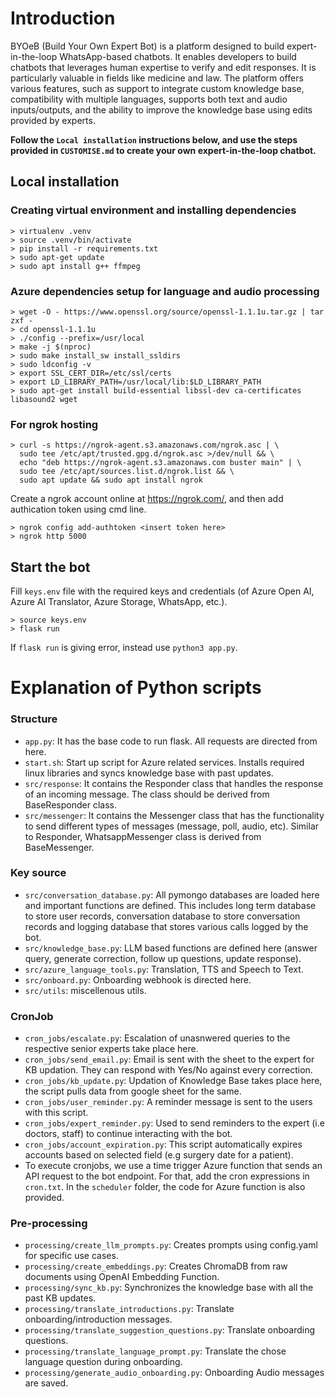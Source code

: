# Introduction 
BYOeB (Build Your Own Expert Bot) is a platform designed to build expert-in-the-loop WhatsApp-based chatbots. It enables developers to build chatbots that leverages human expertise to verify and edit responses. It is particularly valuable in fields like medicine and law. The platform offers various features, such as support to integrate custom knowledge base, compatibility with multiple languages, supports both text and audio inputs/outputs, and the ability to improve the knowledge base using edits provided by experts.

**Follow the `Local installation` instructions below, and use the steps provided in `CUSTOMISE.md` to create your own expert-in-the-loop chatbot.**

## Local installation
### Creating virtual environment and installing dependencies
```console
> virtualenv .venv
> source .venv/bin/activate
> pip install -r requirements.txt
> sudo apt-get update
> sudo apt install g++ ffmpeg
```

### Azure dependencies setup for language and audio processing
```console
> wget -O - https://www.openssl.org/source/openssl-1.1.1u.tar.gz | tar zxf -
> cd openssl-1.1.1u
> ./config --prefix=/usr/local
> make -j $(nproc)
> sudo make install_sw install_ssldirs
> sudo ldconfig -v
> export SSL_CERT_DIR=/etc/ssl/certs   
> export LD_LIBRARY_PATH=/usr/local/lib:$LD_LIBRARY_PATH
> sudo apt-get install build-essential libssl-dev ca-certificates libasound2 wget
```

### For ngrok hosting
```console
> curl -s https://ngrok-agent.s3.amazonaws.com/ngrok.asc | \
  sudo tee /etc/apt/trusted.gpg.d/ngrok.asc >/dev/null && \
  echo "deb https://ngrok-agent.s3.amazonaws.com buster main" | \
  sudo tee /etc/apt/sources.list.d/ngrok.list && \
  sudo apt update && sudo apt install ngrok
```
Create a ngrok account online at https://ngrok.com/, and then add authication token using cmd line.
```console
> ngrok config add-authtoken <insert token here>
> ngrok http 5000
```

## Start the bot
Fill `keys.env` file with the required keys and credentials (of Azure Open AI, Azure AI Translator, Azure Storage, WhatsApp, etc.).

```console
> source keys.env
> flask run
```
If `flask run` is giving error, instead use `python3 app.py`.

# Explanation of Python scripts

### Structure
- `app.py`: It has the base code to run flask. All requests are directed from here.
- `start.sh`: Start up script for Azure related services. Installs required linux libraries and syncs knowledge base with past updates.
- `src/response`: It contains the Responder class that handles the response of an incoming message. The class should be derived from BaseResponder class.
- `src/messenger`: It contains the Messenger class that has the functionality to send different types of messages (message, poll, audio, etc). Similar to Responder, WhatsappMessenger class is derived from BaseMessenger.

### Key source
- `src/conversation_database.py`: All pymongo databases are loaded here and important functions are defined. This includes long term database to store user records, conversation database to store conversation records and logging database that stores various calls logged by the bot.
- `src/knowledge_base.py`: LLM based functions are defined here (answer query, generate correction, follow up questions, update response).
- `src/azure_language_tools.py`: Translation, TTS and Speech to Text.
- `src/onboard.py`: Onboarding webhook is directed here.
- `src/utils`: miscellenous utils.

### CronJob
- `cron_jobs/escalate.py`: Escalation of unasnwered queries to the respective senior experts take place here.
- `cron_jobs/send_email.py`: Email is sent with the sheet to the expert for KB updation. They can respond with Yes/No against every correction.
- `cron_jobs/kb_update.py`: Updation of Knowledge Base takes place here, the script pulls data from google sheet for the same.
- `cron_jobs/user_reminder.py`: A reminder message is sent to the users with this script.
- `cron_jobs/expert_reminder.py`: Used to send reminders to the expert (i.e doctors, staff) to continue interacting with the bot.
- `cron_jobs/account_expiration.py`: This script automatically expires accounts based on selected field (e.g surgery date for a patient).
- To execute cronjobs, we use a time trigger Azure function that sends an API request to the bot endpoint. For that, add the cron expressions in `cron.txt`. In the `scheduler` folder, the code for Azure function is also provided.

### Pre-processing
- `processing/create_llm_prompts.py`: Creates prompts using config.yaml for specific use cases.
- `processing/create_embeddings.py`: Creates ChromaDB from raw documents using OpenAI Embedding Function. 
- `processing/sync_kb.py`: Synchronizes the knowledge base with all the past KB updates.
- `processing/translate_introductions.py`: Translate onboarding/introduction messages.
- `processing/translate_suggestion_questions.py`: Translate onboarding questions.
- `processing/translate_language_prompt.py`: Translate the chose language question during onboarding.
- `processing/generate_audio_onboarding.py`: Onboarding Audio messages are saved.